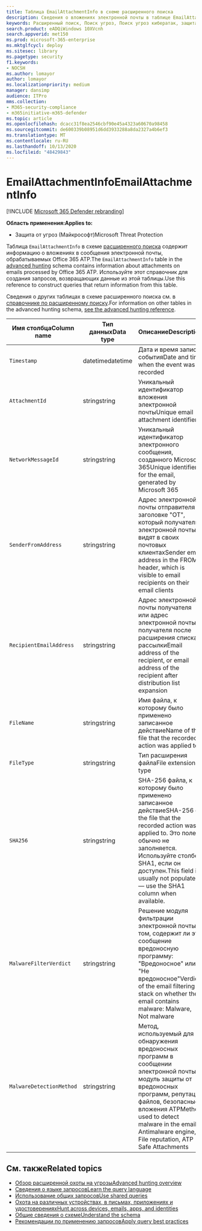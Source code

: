 ```yaml
---
title: Таблица EmailAttachmentInfo в схеме расширенного поиска
description: Сведения о вложениях электронной почты в таблице EmailAttachmentInfo схемы расширенного поиска
keywords: Расширенный поиск, Поиск угроз, Поиск угроз кибератак, защита от угроз Майкрософт, Microsoft 365, MTP, m365, поиск, запрос, телеметрии, Справка по схеме, Кусто, таблица, столбец, тип данных, описание, Емаилаттачментинфо, идентификатор сетевого сообщения, отправитель, имя получателя, идентификатор вложения, имя вложения и вредоносная вредоносности
search.product: eADQiWindows 10XVcnh
search.appverid: met150
ms.prod: microsoft-365-enterprise
ms.mktglfcycl: deploy
ms.sitesec: library
ms.pagetype: security
f1.keywords:
- NOCSH
ms.author: lomayor
author: lomayor
ms.localizationpriority: medium
manager: dansimp
audience: ITPro
mms.collection:
- M365-security-compliance
- m365initiative-m365-defender
ms.topic: article
ms.openlocfilehash: dcacc31f8ea2546cbf90e45a4323a60670a98458
ms.sourcegitcommit: de600339b08951d6dd3933288a8da2327a4b6ef3
ms.translationtype: MT
ms.contentlocale: ru-RU
ms.lasthandoff: 10/13/2020
ms.locfileid: "48429843"
---
```

# <a name="emailattachmentinfo"></a><span data-ttu-id="83af8-104">EmailAttachmentInfo</span><span class="sxs-lookup"><span data-stu-id="83af8-104">EmailAttachmentInfo</span></span>

[!INCLUDE [Microsoft 365 Defender rebranding](../includes/microsoft-defender.md)]


<span data-ttu-id="83af8-105">**Область применения:**</span><span class="sxs-lookup"><span data-stu-id="83af8-105">**Applies to:**</span></span>
- <span data-ttu-id="83af8-106">Защита от угроз (Майкрософт)</span><span class="sxs-lookup"><span data-stu-id="83af8-106">Microsoft Threat Protection</span></span>



<span data-ttu-id="83af8-107">Таблица `EmailAttachmentInfo` в схеме [расширенного поиска](advanced-hunting-overview.md) содержит информацию о вложениях в сообщения электронной почты, обрабатываемых Office 365 ATP.</span><span class="sxs-lookup"><span data-stu-id="83af8-107">The `EmailAttachmentInfo` table in the [advanced hunting](advanced-hunting-overview.md) schema contains information about attachments on emails processed by Office 365 ATP.</span></span> <span data-ttu-id="83af8-108">Используйте этот справочник для создания запросов, возвращающих данные из этой таблицы.</span><span class="sxs-lookup"><span data-stu-id="83af8-108">Use this reference to construct queries that return information from this table.</span></span>

<span data-ttu-id="83af8-109">Сведения о других таблицах в схеме расширенного поиска см. в [справочнике по расширенному поиску](advanced-hunting-schema-tables.md).</span><span class="sxs-lookup"><span data-stu-id="83af8-109">For information on other tables in the advanced hunting schema, [see the advanced hunting reference](advanced-hunting-schema-tables.md).</span></span>

| <span data-ttu-id="83af8-110">Имя столбца</span><span class="sxs-lookup"><span data-stu-id="83af8-110">Column name</span></span> | <span data-ttu-id="83af8-111">Тип данных</span><span class="sxs-lookup"><span data-stu-id="83af8-111">Data type</span></span> | <span data-ttu-id="83af8-112">Описание</span><span class="sxs-lookup"><span data-stu-id="83af8-112">Description</span></span> |
|-------------|-----------|-------------|
| `Timestamp` | <span data-ttu-id="83af8-113">datetime</span><span class="sxs-lookup"><span data-stu-id="83af8-113">datetime</span></span> | <span data-ttu-id="83af8-114">Дата и время записи события</span><span class="sxs-lookup"><span data-stu-id="83af8-114">Date and time when the event was recorded</span></span> |
| `AttachmentId` | <span data-ttu-id="83af8-115">string</span><span class="sxs-lookup"><span data-stu-id="83af8-115">string</span></span> | <span data-ttu-id="83af8-116">Уникальный идентификатор вложения электронной почты</span><span class="sxs-lookup"><span data-stu-id="83af8-116">Unique email attachment identifier</span></span> |
| `NetworkMessageId` | <span data-ttu-id="83af8-117">string</span><span class="sxs-lookup"><span data-stu-id="83af8-117">string</span></span> | <span data-ttu-id="83af8-118">Уникальный идентификатор электронного сообщения, созданного Microsoft 365</span><span class="sxs-lookup"><span data-stu-id="83af8-118">Unique identifier for the email, generated by Microsoft 365</span></span> |
| `SenderFromAddress` | <span data-ttu-id="83af8-119">string</span><span class="sxs-lookup"><span data-stu-id="83af8-119">string</span></span> | <span data-ttu-id="83af8-120">Адрес электронной почты отправителя в заголовке "ОТ", который получатели электронной почты видят в своих почтовых клиентах</span><span class="sxs-lookup"><span data-stu-id="83af8-120">Sender email address in the FROM header, which is visible to email recipients on their email clients</span></span> |
| `RecipientEmailAddress` | <span data-ttu-id="83af8-121">string</span><span class="sxs-lookup"><span data-stu-id="83af8-121">string</span></span> | <span data-ttu-id="83af8-122">Адрес электронной почты получателя или адрес электронной почты получателя после расширения списка рассылки</span><span class="sxs-lookup"><span data-stu-id="83af8-122">Email address of the recipient, or email address of the recipient after distribution list expansion</span></span> |
| `FileName` | <span data-ttu-id="83af8-123">string</span><span class="sxs-lookup"><span data-stu-id="83af8-123">string</span></span> | <span data-ttu-id="83af8-124">Имя файла, к которому было применено записанное действие</span><span class="sxs-lookup"><span data-stu-id="83af8-124">Name of the file that the recorded action was applied to</span></span> |
| `FileType` | <span data-ttu-id="83af8-125">string</span><span class="sxs-lookup"><span data-stu-id="83af8-125">string</span></span> | <span data-ttu-id="83af8-126">Тип расширения файла</span><span class="sxs-lookup"><span data-stu-id="83af8-126">File extension type</span></span> |
| `SHA256` | <span data-ttu-id="83af8-127">string</span><span class="sxs-lookup"><span data-stu-id="83af8-127">string</span></span> | <span data-ttu-id="83af8-128">SHA-256 файла, к которому было применено записанное действие</span><span class="sxs-lookup"><span data-stu-id="83af8-128">SHA-256 of the file that the recorded action was applied to.</span></span> <span data-ttu-id="83af8-129">Это поле обычно не заполняется. Используйте столбец SHA1, если он доступен.</span><span class="sxs-lookup"><span data-stu-id="83af8-129">This field is usually not populated — use the SHA1 column when available.</span></span> |
| `MalwareFilterVerdict` | <span data-ttu-id="83af8-130">string</span><span class="sxs-lookup"><span data-stu-id="83af8-130">string</span></span> | <span data-ttu-id="83af8-131">Решение модуля фильтрации электронной почты о том, содержит ли это сообщение вредоносную программу: "Вредоносное" или "Не вредоносное"</span><span class="sxs-lookup"><span data-stu-id="83af8-131">Verdict of the email filtering stack on whether the email contains malware: Malware, Not malware</span></span> |
| `MalwareDetectionMethod` | <span data-ttu-id="83af8-132">string</span><span class="sxs-lookup"><span data-stu-id="83af8-132">string</span></span> | <span data-ttu-id="83af8-133">Метод, используемый для обнаружения вредоносных программ в сообщении электронной почты: модуль защиты от вредоносных программ, репутация файлов, безопасные вложения ATP</span><span class="sxs-lookup"><span data-stu-id="83af8-133">Method used to detect malware in the email: Antimalware engine, File reputation, ATP Safe Attachments</span></span> |

## <a name="related-topics"></a><span data-ttu-id="83af8-134">См. также</span><span class="sxs-lookup"><span data-stu-id="83af8-134">Related topics</span></span>
- [<span data-ttu-id="83af8-135">Обзор расширенной охоты на угрозы</span><span class="sxs-lookup"><span data-stu-id="83af8-135">Advanced hunting overview</span></span>](advanced-hunting-overview.md)
- [<span data-ttu-id="83af8-136">Сведения о языке запросов</span><span class="sxs-lookup"><span data-stu-id="83af8-136">Learn the query language</span></span>](advanced-hunting-query-language.md)
- [<span data-ttu-id="83af8-137">Использование общих запросов</span><span class="sxs-lookup"><span data-stu-id="83af8-137">Use shared queries</span></span>](advanced-hunting-shared-queries.md)
- [<span data-ttu-id="83af8-138">Охота на различных устройствах, в письмах, приложениях и удостоверениях</span><span class="sxs-lookup"><span data-stu-id="83af8-138">Hunt across devices, emails, apps, and identities</span></span>](advanced-hunting-query-emails-devices.md)
- [<span data-ttu-id="83af8-139">Общие сведения о схеме</span><span class="sxs-lookup"><span data-stu-id="83af8-139">Understand the schema</span></span>](advanced-hunting-schema-tables.md)
- [<span data-ttu-id="83af8-140">Рекомендации по применению запросов</span><span class="sxs-lookup"><span data-stu-id="83af8-140">Apply query best practices</span></span>](advanced-hunting-best-practices.md)
